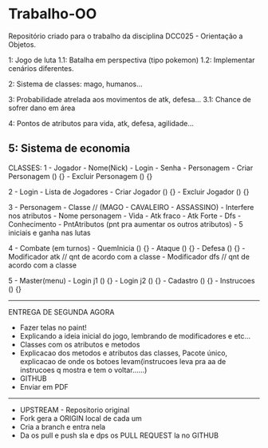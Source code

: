 # Trabalho-OO
Repositório criado para o trabalho da disciplina DCC025 - Orientação a Objetos.


1: Jogo de luta
	1.1: Batalha em perspectiva (tipo pokemon)
	1.2: Implementar cenários diferentes.

2: Sistema de classes: mago, humanos...

3: Probabilidade atrelada aos movimentos de atk, defesa...
	3.1: Chance de sofrer dano em área

4: Pontos de atributos para vida, atk, defesa, agilidade...

5: Sistema de economia
 -----------------------------------------------------------------------------------------------------------------------------------------------------------------
CLASSES:
1 - Jogador
    - Nome(Nick) - Login
    - Senha
    - Personagem
    - Criar Personagem () {}
    - Excluir Personagem () {}

2 - Login
    - Lista de Jogadores
    - Criar Jogador () {}
    - Excluir Jogador () {}

3 - Personagem
    - Classe // (MAGO - CAVALEIRO - ASSASSINO) - Interfere nos atributos
    - Nome personagem
    - Vida
    - Atk fraco
    - Atk Forte
    - Dfs
    - Conhecimento
    - PntAtributos (pnt pra aumentar os outros atributos) - 5 iniciais e ganha nas lutas

4 - Combate (em turnos)
    - QuemInicia () {}
    - Ataque () {}
    - Defesa () {}
    - Modificador atk // qnt de acordo com a classe
    - Modificador dfs // qnt de acordo com a classe

5 - Master(menu)
    - Login j1 () {}
    - Login j2 () {}
    - Cadastro () {}
    - Instrucoes () {}

-----------------------------------------------------------------------------------------------------------------------------------------------------------------

ENTREGA DE SEGUNDA AGORA

- Fazer telas no paint!
- Explicando a ideia inicial do jogo, lembrando de modificadores e etc...
- Classes com os atributos e metodos
- Explicacao dos metodos e atributos das classes, Pacote único, explicacao de onde os botoes levam(instrucoes leva pra aa de instrucoes q mostra e tem o voltar......)
- GITHUB
- Enviar em PDF


-----------------------------------------------------------------------------------------------------------------------------------------------------------------

- UPSTREAM - Repositorio original
- Fork gera a ORIGIN local de cada um
- Cria a branch e entra nela
- Da os pull e push sla e dps os PULL REQUEST la no GITHUB
